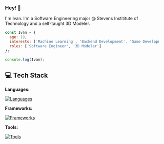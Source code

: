 ### Hey! 👋

I'm Ivan. I'm a Software Engineering major @ Stevens Instititute of Technology and a self-taught 3D Modeler.

```javascript
const Ivan = {
  age: 19, 
  interests: ['Machine Learning', 'Backend Development', 'Game Development', '3D Modeling'], 
  roles: ['Software Engineer', '3D Modeler']
};

console.log(Ivan);
```
## 💻 Tech Stack
**Languages:**

[![Languages](https://skillicons.dev/icons?i=python,js,java,cpp,swift&theme=dark)](https://skillicons.dev)

**Frameworks:**

[![Frameworks](https://skillicons.dev/icons?i=react,pytorch,flask&theme=dark)](https://skillicons.dev)

**Tools:**

[![Tools](https://skillicons.dev/icons?i=vscode,eclipse,figma,github,blender&theme=dark)](https://skillicons.dev)


